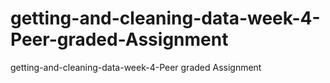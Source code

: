 # getting-and-cleaning-data-week-4-Peer-graded-Assignment
getting-and-cleaning-data-week-4-Peer graded Assignment
